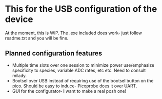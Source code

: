 # This for the USB configuration of the device
At the moment, this is WIP. The .exe included does work- just follow readme.txt and you will be fine. 

## Planned configuration features
- Multiple time slots over one session to minimize power use/emphasize specificity to species, variable ADC rates, etc etc. Need to consult milady.
- Bootsel over USB instead of requiring use of the bootsel button on the pico. Should be easy to induce- Picoprobe does it over UART.
- GUI for the configurator- I want to make a real posh one! 
